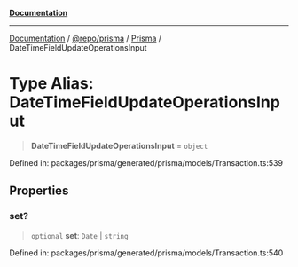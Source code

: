 [**Documentation**](../../../../../README.md)

***

[Documentation](../../../../../README.md) / [@repo/prisma](../../../README.md) / [Prisma](../README.md) / DateTimeFieldUpdateOperationsInput

# Type Alias: DateTimeFieldUpdateOperationsInput

> **DateTimeFieldUpdateOperationsInput** = `object`

Defined in: packages/prisma/generated/prisma/models/Transaction.ts:539

## Properties

### set?

> `optional` **set**: `Date` \| `string`

Defined in: packages/prisma/generated/prisma/models/Transaction.ts:540
